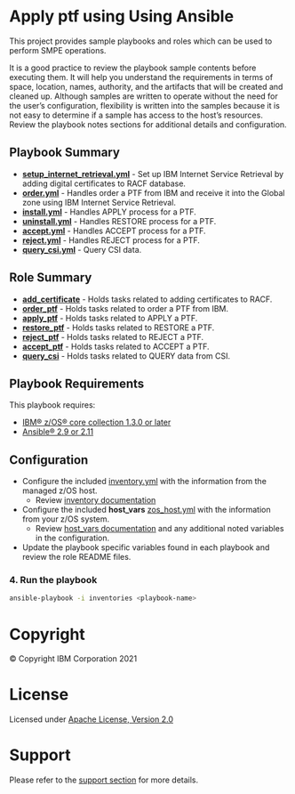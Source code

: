 # Apply ptf using Using Ansible

This project provides sample playbooks and roles which can be used to perform SMPE operations.

It is a good practice to review the playbook sample contents before executing
them. It will help you understand the requirements in terms of space, location,
names, authority, and the artifacts that will be created and cleaned up.
Although samples are written to operate without the need for the user’s
configuration, flexibility is written into the samples because it is not easy
to determine if a sample has access to the host’s resources. Review the
playbook notes sections for additional details and configuration.

## Playbook Summary

- [**setup_internet_retrieval.yml**](setup_internet_retrieval.yml) - Set up IBM Internet Service Retrieval by adding digital certificates to RACF database.
- [**order.yml**](order.yml) - Handles order a PTF from IBM and receive it into the Global zone using IBM Internet Service Retrieval.
- [**install.yml**](install.yml) - Handles APPLY process for a PTF.
- [**uninstall.yml**](uninstall.yml) - Handles RESTORE process for a PTF.
- [**accept.yml**](accept.yml) - Handles ACCEPT process for a PTF.
- [**reject.yml**](reject.yml) - Handles REJECT process for a PTF.
- [**query_csi.yml**](query_csi.yml) - Query CSI data.

## Role Summary

- [**add_certificate**](roles/add_certificate/README.md) - Holds tasks related to adding certificates to RACF.
- [**order_ptf**](roles/order_ptf/README.md) - Holds tasks related to order a PTF from IBM.
- [**apply_ptf**](roles/apply_ptf/README.md) - Holds tasks related to APPLY a PTF.
- [**restore_ptf**](roles/restore_ptf/README.md) - Holds tasks related to RESTORE a PTF.
- [**reject_ptf**](roles/reject_ptf/README.md) - Holds tasks related to REJECT a PTF.
- [**accept_ptf**](roles/accept_ptf/README.md) - Holds tasks related to ACCEPT a PTF.
- [**query_csi**](roles/query_csi/README.md) - Holds tasks related to QUERY data from CSI.

## Playbook Requirements
This playbook requires:

- [IBM® z/OS® core collection 1.3.0 or later](https://galaxy.ansible.com/ibm/ibm_zos_core)
- [Ansible® 2.9 or 2.11](https://docs.ansible.com/ansible/latest/installation_guide/intro_installation.html)

## Configuration
- Configure the included [inventory.yml](inventories/inventory.yml) with the
  information from the managed z/OS host.
  - Review [inventory documentation](../../docs/share/zos_core/configure_inventory.md)
- Configure the included **host_vars** [zos_host.yml](inventories/host_vars/zos_host.yml)
  with the information from your z/OS system.
  - Review [host_vars documentation](../../docs/share/zos_core/configure_host_vars.md)
    and any additional noted variables in the configuration.
- Update the playbook specific variables found in each playbook and review the
  role README files.

### 4. Run the playbook

```bash
ansible-playbook -i inventories <playbook-name>
```

# Copyright

© Copyright IBM Corporation 2021

# License

Licensed under [Apache License,
Version 2.0](https://opensource.org/licenses/Apache-2.0)

# Support

Please refer to the [support section](../../../README.md#support) for more
details.
